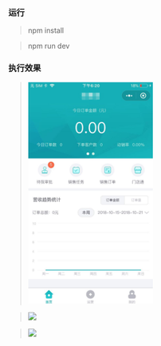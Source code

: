 ### 运行

> npm install

> npm run dev

### 执行效果

><img src="https://github.com/CloudRyan/wx-business/blob/master/effect/img1.jpg" width="250px"/>

><image src="https://github.com/CloudRyan/wx-business/blob/master/effect/img2.jpg" width="250px"/>

><image src="https://github.com/CloudRyan/wx-business/blob/master/effect/img3.jpg" width="250px"/>
